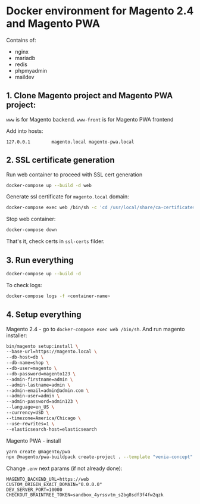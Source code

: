 # Docker environment for Magento 2.4 and Magento PWA

Contains of:
- nginx
- mariadb
- redis
- phpmyadmin
- maildev

## 1. Clone Magento project and Magento PWA project:
`www` is for Magento backend.
`www-front` is for Magento PWA frontend

Add into hosts:
```
127.0.0.1        magento.local magento-pwa.local
```

## 2. SSL certificate generation
Run web container to proceed with SSL cert generation
```sh
docker-compose up --build -d web
```

Generate ssl certificate for `magento.local` domain:
```sh
docker-compose exec web /bin/sh -c 'cd /usr/local/share/ca-certificates && openssl req -x509 -nodes -days 365 -subj "/C=CA/ST=QC/O=Company, Inc./CN=magento.local" -addext "subjectAltName=DNS:magento.local" -newkey rsa:2048 -keyout ./localhost-selfsigned.key -out ./localhost-selfsigned.crt && ls -la'
```

Stop web container:
```sh
docker-compose down
```

That's it, check certs in `ssl-certs` filder.

## 3. Run everything
```sh
docker-compose up --build -d
```

To check logs:
```sh
docker-compose logs -f <container-name>
```

## 4. Setup everything
Magento 2.4 - go to `docker-compose exec web /bin/sh`. And run magento installer:
```sh
bin/magento setup:install \
--base-url=https://magento.local \
--db-host=db \
--db-name=shop \
--db-user=magento \
--db-password=magento123 \
--admin-firstname=admin \
--admin-lastname=admin \
--admin-email=admin@admin.com \
--admin-user=admin \
--admin-password=admin123 \
--language=en_US \
--currency=USD \
--timezone=America/Chicago \
--use-rewrites=1 \
--elasticsearch-host=elasticsearch
```

Magento PWA - install
```sh
yarn create @magento/pwa
npx @magento/pwa-buildpack create-project . --template "venia-concept" --name "magento-pwa" --author "Magento-PWA" --backend-url "https://master-7rqtwti-mfwmkrjfqvbjk.us-4.magentosite.cloud/" --braintree-token "sandbox_8yrzsvtm_s2bg8fs563crhqzk" --npm-client "yarn"
```

Change `.env` next params (if not already done):
```
MAGENTO_BACKEND_URL=https://web
CUSTOM_ORIGIN_EXACT_DOMAIN="0.0.0.0"
DEV_SERVER_PORT=10000
CHECKOUT_BRAINTREE_TOKEN=sandbox_4yrssvtm_s2bg8sdf3f4fw2qzk
```
